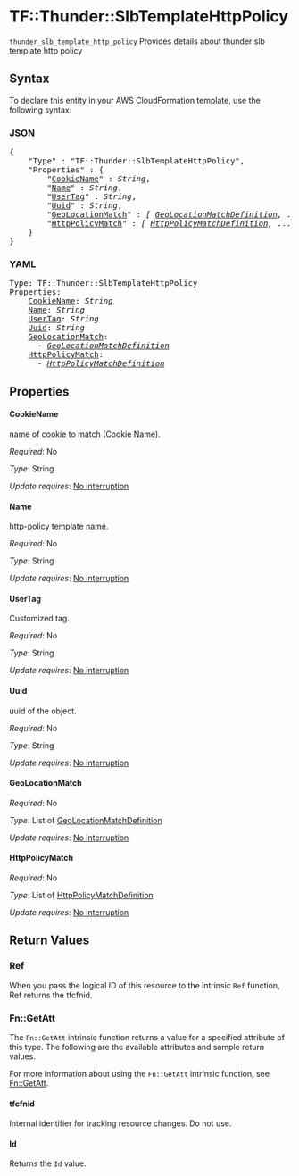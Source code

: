 # TF::Thunder::SlbTemplateHttpPolicy

`thunder_slb_template_http_policy` Provides details about thunder slb template http policy

## Syntax

To declare this entity in your AWS CloudFormation template, use the following syntax:

### JSON

<pre>
{
    "Type" : "TF::Thunder::SlbTemplateHttpPolicy",
    "Properties" : {
        "<a href="#cookiename" title="CookieName">CookieName</a>" : <i>String</i>,
        "<a href="#name" title="Name">Name</a>" : <i>String</i>,
        "<a href="#usertag" title="UserTag">UserTag</a>" : <i>String</i>,
        "<a href="#uuid" title="Uuid">Uuid</a>" : <i>String</i>,
        "<a href="#geolocationmatch" title="GeoLocationMatch">GeoLocationMatch</a>" : <i>[ <a href="geolocationmatchdefinition.md">GeoLocationMatchDefinition</a>, ... ]</i>,
        "<a href="#httppolicymatch" title="HttpPolicyMatch">HttpPolicyMatch</a>" : <i>[ <a href="httppolicymatchdefinition.md">HttpPolicyMatchDefinition</a>, ... ]</i>
    }
}
</pre>

### YAML

<pre>
Type: TF::Thunder::SlbTemplateHttpPolicy
Properties:
    <a href="#cookiename" title="CookieName">CookieName</a>: <i>String</i>
    <a href="#name" title="Name">Name</a>: <i>String</i>
    <a href="#usertag" title="UserTag">UserTag</a>: <i>String</i>
    <a href="#uuid" title="Uuid">Uuid</a>: <i>String</i>
    <a href="#geolocationmatch" title="GeoLocationMatch">GeoLocationMatch</a>: <i>
      - <a href="geolocationmatchdefinition.md">GeoLocationMatchDefinition</a></i>
    <a href="#httppolicymatch" title="HttpPolicyMatch">HttpPolicyMatch</a>: <i>
      - <a href="httppolicymatchdefinition.md">HttpPolicyMatchDefinition</a></i>
</pre>

## Properties

#### CookieName

name of cookie to match (Cookie Name).

_Required_: No

_Type_: String

_Update requires_: [No interruption](https://docs.aws.amazon.com/AWSCloudFormation/latest/UserGuide/using-cfn-updating-stacks-update-behaviors.html#update-no-interrupt)

#### Name

http-policy template name.

_Required_: No

_Type_: String

_Update requires_: [No interruption](https://docs.aws.amazon.com/AWSCloudFormation/latest/UserGuide/using-cfn-updating-stacks-update-behaviors.html#update-no-interrupt)

#### UserTag

Customized tag.

_Required_: No

_Type_: String

_Update requires_: [No interruption](https://docs.aws.amazon.com/AWSCloudFormation/latest/UserGuide/using-cfn-updating-stacks-update-behaviors.html#update-no-interrupt)

#### Uuid

uuid of the object.

_Required_: No

_Type_: String

_Update requires_: [No interruption](https://docs.aws.amazon.com/AWSCloudFormation/latest/UserGuide/using-cfn-updating-stacks-update-behaviors.html#update-no-interrupt)

#### GeoLocationMatch

_Required_: No

_Type_: List of <a href="geolocationmatchdefinition.md">GeoLocationMatchDefinition</a>

_Update requires_: [No interruption](https://docs.aws.amazon.com/AWSCloudFormation/latest/UserGuide/using-cfn-updating-stacks-update-behaviors.html#update-no-interrupt)

#### HttpPolicyMatch

_Required_: No

_Type_: List of <a href="httppolicymatchdefinition.md">HttpPolicyMatchDefinition</a>

_Update requires_: [No interruption](https://docs.aws.amazon.com/AWSCloudFormation/latest/UserGuide/using-cfn-updating-stacks-update-behaviors.html#update-no-interrupt)

## Return Values

### Ref

When you pass the logical ID of this resource to the intrinsic `Ref` function, Ref returns the tfcfnid.

### Fn::GetAtt

The `Fn::GetAtt` intrinsic function returns a value for a specified attribute of this type. The following are the available attributes and sample return values.

For more information about using the `Fn::GetAtt` intrinsic function, see [Fn::GetAtt](https://docs.aws.amazon.com/AWSCloudFormation/latest/UserGuide/intrinsic-function-reference-getatt.html).

#### tfcfnid

Internal identifier for tracking resource changes. Do not use.

#### Id

Returns the <code>Id</code> value.

